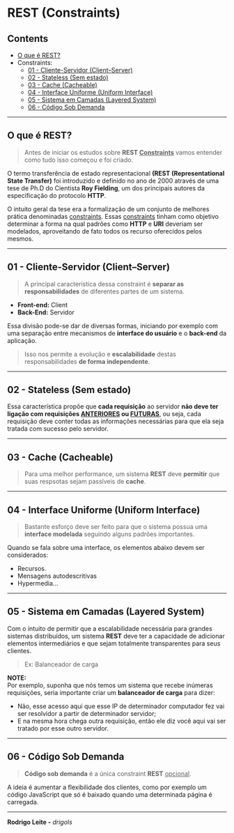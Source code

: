 # REST (Constraints)

## Contents

 - [O que é REST?](#whats-rest)
 - Constraints:
   - [01 - Cliente-Servidor (Client–Server)](#client–server)
   - [02 - Stateless (Sem estado)](#stateless)
   - [03 - Cache (Cacheable)](#cacheable)
   - [04 - Interface Uniforme (Uniform Interface)](#uniform-interface)
   - [05 - Sistema em Camadas (Layered System)](#layered-system)
   - [06 - Código Sob Demanda](#code-on-cemand)




---

<div id="whats-rest"></div>

## O que é REST?

> Antes de iniciar os estudos sobre **REST <u>Constraints</u>** vamos entender como tudo isso começou e foi criado.

O termo transferência de estado representacional **(REST (Representational State Transfer)** foi introduzido e definido no ano de 2000 através de uma tese de Ph.D do Cientista **Roy Fielding**, um dos principais autores da especificação do protocolo **HTTP**.  
  
O intuito geral da tese era a formalização de um conjunto de melhores prática denominadas <u>constraints</u>. Essas <u>constraints</u> tinham como objetivo determinar a forma na qual padrões como **HTTP** e **URI** deveriam ser modelados, aproveitando de fato todos os recurso oferecidos pelos mesmos.  

---

<div id="client–server"></div>

## 01 - Cliente-Servidor (Client–Server)

> A principal característica dessa constraint é **separar as responsabilidades** de diferentes partes de um sistema.
  
 - **Front-end:** Client  
 - **Back-End:** Servidor  
  
Essa divisão pode-se dar de diversas formas, iniciando por exemplo com uma separação entre mecanismos de **interface do usuário** e o **back-end** da aplicação.

> Isso nos permite a evolução e **escalabilidade** destas responsabilidades **de forma independente**.

---

<div id="stateless"></div>

## 02 - Stateless (Sem estado)

Essa característica propõe que **cada requisição** ao servidor **não deve ter ligação com requisições <u>ANTERIORES</u> ou <u>FUTURAS</u>**, ou seja, cada requisição deve conter todas as informações necessárias para que ela seja tratada com sucesso pelo servidor.

---

<div id="cacheable"></div>

## 03 - Cache (Cacheable)

> Para uma melhor performance, um sistema **REST** deve **permitir** que suas respsotas sejam passíveis de **cache**.

---

<div id="uniform-interface"></div>

## 04 - Interface Uniforme (Uniform Interface)

> Bastante esforço deve ser feito para que o sistema possua uma **interface modelada** seguindo alguns padrões importantes.

Quando se fala sobre uma interface, os elementos abaixo devem ser considerados:  
  
 - Recursos.
 - Mensagens autodescritivas
 - Hypermedia...

---

<div id="layered-system"></div>

## 05 - Sistema em Camadas (Layered System)

Com o intuito de permitir que a escalabilidade necessária para grandes sistemas distribuídos, um sistema **REST** deve ter a capacidade de adicionar elementos intermediários e que sejam totalmente transparentes para seus clientes.  
  
> Ex: Balanceador de carga  
  
**NOTE:**  
Por exemplo, suponha que nós temos um sistema que recebe inúmeras requisições, seria importante criar um **balanceador de carga** para dizer:

 - Não, esse acesso aqui que esse IP de determinador computador fez vai ser resolvidor a partir de determinador servidor;
 - E na mesma hora chega outra requisição, então ele diz você aqui vai ser tratado por esse outro servidor.

---

<div id="code-on-cemand"></div>

## 06 - Código Sob Demanda

> **Código sob demanda** é a única constraint **REST** <u>opcional</u>.  
  
A ideia é aumentar a flexibilidade dos clientes, como por exemplo um código JavaScript que só é baixado quando uma determinada página é carregada.

---

**Rodrigo Leite -** *drigols*
